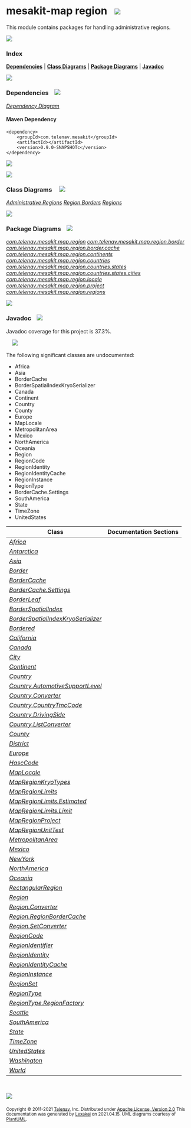 # mesakit-map region &nbsp;&nbsp;<img src="https://www.kivakit.org/images/gears-32.png" srcset="https://www.kivakit.org/images/gears-32-2x.png 2x"></img>

This module contains packages for handling administrative regions.

<img src="https://www.kivakit.org/images/horizontal-line-512.png" srcset="https://www.kivakit.org/images/horizontal-line-512-2x.png 2x"></img>

### Index



[**Dependencies**](#dependencies) | [**Class Diagrams**](#class-diagrams) | [**Package Diagrams**](#package-diagrams) | [**Javadoc**](#javadoc)

<img src="https://www.kivakit.org/images/horizontal-line-512.png" srcset="https://www.kivakit.org/images/horizontal-line-512-2x.png 2x"></img>

### Dependencies <a name="dependencies"></a> &nbsp;&nbsp; <img src="https://www.kivakit.org/images/dependencies-32.png" srcset="https://www.kivakit.org/images/dependencies-32-2x.png 2x"></img>

[*Dependency Diagram*](documentation/diagrams/dependencies.svg)

#### Maven Dependency

    <dependency>
        <groupId>com.telenav.mesakit</groupId>
        <artifactId></artifactId>
        <version>0.9.0-SNAPSHOTc</version>
    </dependency>

<img src="https://www.kivakit.org/images/short-horizontal-line-128.png" srcset="https://www.kivakit.org/images/horizontal-line-128-2x.png 2x"></img>

[//]: # (start-user-text)



[//]: # (end-user-text)

<img src="https://www.kivakit.org/images/short-horizontal-line-128.png" srcset="https://www.kivakit.org/images/horizontal-line-128-2x.png 2x"></img>

### Class Diagrams <a name="class-diagrams"></a> &nbsp; &nbsp; <img src="https://www.kivakit.org/images/diagram-32.png" srcset="https://www.kivakit.org/images/diagram-32-2x.png 2x"></img>

[*Administrative Regions*](documentation/diagrams/diagram-region.svg)
[*Region Borders*](documentation/diagrams/diagram-border.svg)
[*Regions*](documentation/diagrams/diagram-regions.svg)

<img src="https://www.kivakit.org/images/short-horizontal-line-128.png" srcset="https://www.kivakit.org/images/horizontal-line-128-2x.png 2x"></img>

### Package Diagrams <a name="package-diagrams"></a> &nbsp;&nbsp; <img src="https://www.kivakit.org/images/box-32.png" srcset="https://www.kivakit.org/images/box-32-2x.png 2x"></img>

[*com.telenav.mesakit.map.region*](documentation/diagrams/com.telenav.mesakit.map.region.svg)
[*com.telenav.mesakit.map.region.border*](documentation/diagrams/com.telenav.mesakit.map.region.border.svg)
[*com.telenav.mesakit.map.region.border.cache*](documentation/diagrams/com.telenav.mesakit.map.region.border.cache.svg)
[*com.telenav.mesakit.map.region.continents*](documentation/diagrams/com.telenav.mesakit.map.region.continents.svg)
[*com.telenav.mesakit.map.region.countries*](documentation/diagrams/com.telenav.mesakit.map.region.countries.svg)
[*com.telenav.mesakit.map.region.countries.states*](documentation/diagrams/com.telenav.mesakit.map.region.countries.states.svg)
[*com.telenav.mesakit.map.region.countries.states.cities*](documentation/diagrams/com.telenav.mesakit.map.region.countries.states.cities.svg)
[*com.telenav.mesakit.map.region.locale*](documentation/diagrams/com.telenav.mesakit.map.region.locale.svg)
[*com.telenav.mesakit.map.region.project*](documentation/diagrams/com.telenav.mesakit.map.region.project.svg)
[*com.telenav.mesakit.map.region.regions*](documentation/diagrams/com.telenav.mesakit.map.region.regions.svg)

<img src="https://www.kivakit.org/images/short-horizontal-line-128.png" srcset="https://www.kivakit.org/images/horizontal-line-128-2x.png 2x"></img>

### Javadoc <a name="javadoc"></a> &nbsp;&nbsp; <img src="https://www.kivakit.org/images/books-32.png" srcset="https://www.kivakit.org/images/books-32-2x.png 2x"></img>

Javadoc coverage for this project is 37.3%.

&nbsp; &nbsp;  <img src="https://www.kivakit.org/images/meter-40-12.png" srcset="https://www.kivakit.org/images/meter-40-12-2x.png 2x"></img>

The following significant classes are undocumented:

- Africa
- Asia
- BorderCache
- BorderSpatialIndexKryoSerializer
- Canada
- Continent
- Country
- County
- Europe
- MapLocale
- MetropolitanArea
- Mexico
- NorthAmerica
- Oceania
- Region
- RegionCode
- RegionIdentity
- RegionIdentityCache
- RegionInstance
- RegionType
- BorderCache.Settings
- SouthAmerica
- State
- TimeZone
- UnitedStates

| Class | Documentation Sections |
|---|---|
| [*Africa*](https://telenav.github.io/mesakit-data/javadoc/mesakit.map.region/com/telenav/mesakit/map/region/continents/Africa.html) |  |
| [*Antarctica*](https://telenav.github.io/mesakit-data/javadoc/mesakit.map.region/com/telenav/mesakit/map/region/continents/Antarctica.html) |  |
| [*Asia*](https://telenav.github.io/mesakit-data/javadoc/mesakit.map.region/com/telenav/mesakit/map/region/continents/Asia.html) |  |
| [*Border*](https://telenav.github.io/mesakit-data/javadoc/mesakit.map.region/com/telenav/mesakit/map/region/border/Border.html) |  |
| [*BorderCache*](https://telenav.github.io/mesakit-data/javadoc/mesakit.map.region/com/telenav/mesakit/map/region/border/cache/BorderCache.html) |  |
| [*BorderCache.Settings*](https://telenav.github.io/mesakit-data/javadoc/mesakit.map.region/com/telenav/mesakit/map/region/border/cache/BorderCache.Settings.html) |  |
| [*BorderLeaf*](https://telenav.github.io/mesakit-data/javadoc/mesakit.map.region/com/telenav/mesakit/map/region/border/BorderLeaf.html) |  |
| [*BorderSpatialIndex*](https://telenav.github.io/mesakit-data/javadoc/mesakit.map.region/com/telenav/mesakit/map/region/border/BorderSpatialIndex.html) |  |
| [*BorderSpatialIndexKryoSerializer*](https://telenav.github.io/mesakit-data/javadoc/mesakit.map.region/com/telenav/mesakit/map/region/border/BorderSpatialIndexKryoSerializer.html) |  |
| [*Bordered*](https://telenav.github.io/mesakit-data/javadoc/mesakit.map.region/com/telenav/mesakit/map/region/border/Bordered.html) |  |
| [*California*](https://telenav.github.io/mesakit-data/javadoc/mesakit.map.region/com/telenav/mesakit/map/region/countries/states/California.html) |  |
| [*Canada*](https://telenav.github.io/mesakit-data/javadoc/mesakit.map.region/com/telenav/mesakit/map/region/countries/Canada.html) |  |
| [*City*](https://telenav.github.io/mesakit-data/javadoc/mesakit.map.region/com/telenav/mesakit/map/region/regions/City.html) |  |
| [*Continent*](https://telenav.github.io/mesakit-data/javadoc/mesakit.map.region/com/telenav/mesakit/map/region/regions/Continent.html) |  |
| [*Country*](https://telenav.github.io/mesakit-data/javadoc/mesakit.map.region/com/telenav/mesakit/map/region/regions/Country.html) |  |
| [*Country.AutomotiveSupportLevel*](https://telenav.github.io/mesakit-data/javadoc/mesakit.map.region/com/telenav/mesakit/map/region/regions/Country.AutomotiveSupportLevel.html) |  |
| [*Country.Converter*](https://telenav.github.io/mesakit-data/javadoc/mesakit.map.region/com/telenav/mesakit/map/region/regions/Country.Converter.html) |  |
| [*Country.CountryTmcCode*](https://telenav.github.io/mesakit-data/javadoc/mesakit.map.region/com/telenav/mesakit/map/region/regions/Country.CountryTmcCode.html) |  |
| [*Country.DrivingSide*](https://telenav.github.io/mesakit-data/javadoc/mesakit.map.region/com/telenav/mesakit/map/region/regions/Country.DrivingSide.html) |  |
| [*Country.ListConverter*](https://telenav.github.io/mesakit-data/javadoc/mesakit.map.region/com/telenav/mesakit/map/region/regions/Country.ListConverter.html) |  |
| [*County*](https://telenav.github.io/mesakit-data/javadoc/mesakit.map.region/com/telenav/mesakit/map/region/regions/County.html) |  |
| [*District*](https://telenav.github.io/mesakit-data/javadoc/mesakit.map.region/com/telenav/mesakit/map/region/regions/District.html) |  |
| [*Europe*](https://telenav.github.io/mesakit-data/javadoc/mesakit.map.region/com/telenav/mesakit/map/region/continents/Europe.html) |  |
| [*HascCode*](https://telenav.github.io/mesakit-data/javadoc/mesakit.map.region/com/telenav/mesakit/map/region/locale/HascCode.html) |  |
| [*MapLocale*](https://telenav.github.io/mesakit-data/javadoc/mesakit.map.region/com/telenav/mesakit/map/region/locale/MapLocale.html) |  |
| [*MapRegionKryoTypes*](https://telenav.github.io/mesakit-data/javadoc/mesakit.map.region/com/telenav/mesakit/map/region/project/MapRegionKryoTypes.html) |  |
| [*MapRegionLimits*](https://telenav.github.io/mesakit-data/javadoc/mesakit.map.region/com/telenav/mesakit/map/region/project/MapRegionLimits.html) |  |
| [*MapRegionLimits.Estimated*](https://telenav.github.io/mesakit-data/javadoc/mesakit.map.region/com/telenav/mesakit/map/region/project/MapRegionLimits.Estimated.html) |  |
| [*MapRegionLimits.Limit*](https://telenav.github.io/mesakit-data/javadoc/mesakit.map.region/com/telenav/mesakit/map/region/project/MapRegionLimits.Limit.html) |  |
| [*MapRegionProject*](https://telenav.github.io/mesakit-data/javadoc/mesakit.map.region/com/telenav/mesakit/map/region/project/MapRegionProject.html) |  |
| [*MapRegionUnitTest*](https://telenav.github.io/mesakit-data/javadoc/mesakit.map.region/com/telenav/mesakit/map/region/project/MapRegionUnitTest.html) |  |
| [*MetropolitanArea*](https://telenav.github.io/mesakit-data/javadoc/mesakit.map.region/com/telenav/mesakit/map/region/regions/MetropolitanArea.html) |  |
| [*Mexico*](https://telenav.github.io/mesakit-data/javadoc/mesakit.map.region/com/telenav/mesakit/map/region/countries/Mexico.html) |  |
| [*NewYork*](https://telenav.github.io/mesakit-data/javadoc/mesakit.map.region/com/telenav/mesakit/map/region/countries/states/NewYork.html) |  |
| [*NorthAmerica*](https://telenav.github.io/mesakit-data/javadoc/mesakit.map.region/com/telenav/mesakit/map/region/continents/NorthAmerica.html) |  |
| [*Oceania*](https://telenav.github.io/mesakit-data/javadoc/mesakit.map.region/com/telenav/mesakit/map/region/continents/Oceania.html) |  |
| [*RectangularRegion*](https://telenav.github.io/mesakit-data/javadoc/mesakit.map.region/com/telenav/mesakit/map/region/regions/RectangularRegion.html) |  |
| [*Region*](https://telenav.github.io/mesakit-data/javadoc/mesakit.map.region/com/telenav/mesakit/map/region/Region.html) |  |
| [*Region.Converter*](https://telenav.github.io/mesakit-data/javadoc/mesakit.map.region/com/telenav/mesakit/map/region/Region.Converter.html) |  |
| [*Region.RegionBorderCache*](https://telenav.github.io/mesakit-data/javadoc/mesakit.map.region/com/telenav/mesakit/map/region/Region.RegionBorderCache.html) |  |
| [*Region.SetConverter*](https://telenav.github.io/mesakit-data/javadoc/mesakit.map.region/com/telenav/mesakit/map/region/Region.SetConverter.html) |  |
| [*RegionCode*](https://telenav.github.io/mesakit-data/javadoc/mesakit.map.region/com/telenav/mesakit/map/region/RegionCode.html) |  |
| [*RegionIdentifier*](https://telenav.github.io/mesakit-data/javadoc/mesakit.map.region/com/telenav/mesakit/map/region/RegionIdentifier.html) |  |
| [*RegionIdentity*](https://telenav.github.io/mesakit-data/javadoc/mesakit.map.region/com/telenav/mesakit/map/region/RegionIdentity.html) |  |
| [*RegionIdentityCache*](https://telenav.github.io/mesakit-data/javadoc/mesakit.map.region/com/telenav/mesakit/map/region/border/cache/RegionIdentityCache.html) |  |
| [*RegionInstance*](https://telenav.github.io/mesakit-data/javadoc/mesakit.map.region/com/telenav/mesakit/map/region/RegionInstance.html) |  |
| [*RegionSet*](https://telenav.github.io/mesakit-data/javadoc/mesakit.map.region/com/telenav/mesakit/map/region/RegionSet.html) |  |
| [*RegionType*](https://telenav.github.io/mesakit-data/javadoc/mesakit.map.region/com/telenav/mesakit/map/region/RegionType.html) |  |
| [*RegionType.RegionFactory*](https://telenav.github.io/mesakit-data/javadoc/mesakit.map.region/com/telenav/mesakit/map/region/RegionType.RegionFactory.html) |  |
| [*Seattle*](https://telenav.github.io/mesakit-data/javadoc/mesakit.map.region/com/telenav/mesakit/map/region/countries/states/cities/Seattle.html) |  |
| [*SouthAmerica*](https://telenav.github.io/mesakit-data/javadoc/mesakit.map.region/com/telenav/mesakit/map/region/continents/SouthAmerica.html) |  |
| [*State*](https://telenav.github.io/mesakit-data/javadoc/mesakit.map.region/com/telenav/mesakit/map/region/regions/State.html) |  |
| [*TimeZone*](https://telenav.github.io/mesakit-data/javadoc/mesakit.map.region/com/telenav/mesakit/map/region/regions/TimeZone.html) |  |
| [*UnitedStates*](https://telenav.github.io/mesakit-data/javadoc/mesakit.map.region/com/telenav/mesakit/map/region/countries/UnitedStates.html) |  |
| [*Washington*](https://telenav.github.io/mesakit-data/javadoc/mesakit.map.region/com/telenav/mesakit/map/region/countries/states/Washington.html) |  |
| [*World*](https://telenav.github.io/mesakit-data/javadoc/mesakit.map.region/com/telenav/mesakit/map/region/regions/World.html) |  |

[//]: # (start-user-text)



[//]: # (end-user-text)

<br/>

<img src="https://www.kivakit.org/images/horizontal-line-512.png" srcset="https://www.kivakit.org/images/horizontal-line-512-2x.png 2x"></img>

<sub>Copyright &#169; 2011-2021 [Telenav](http://telenav.com), Inc. Distributed under [Apache License, Version 2.0](LICENSE)</sub>
<sub>This documentation was generated by [Lexakai](https://github.com/Telenav/lexakai) on 2021.04.15. UML diagrams courtesy
of [PlantUML](http://plantuml.com).</sub>

